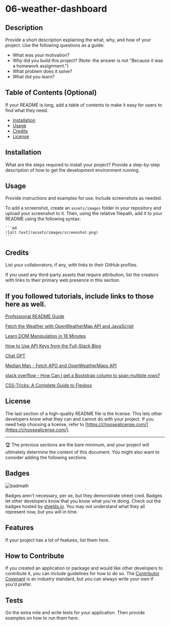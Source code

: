 # 06-weather-dashboard

## Description

Provide a short description explaining the what, why, and how of your project. Use the following questions as a guide:

- What was your motivation?
- Why did you build this project? (Note: the answer is not "Because it was a homework assignment.")
- What problem does it solve?
- What did you learn?

## Table of Contents (Optional)

If your README is long, add a table of contents to make it easy for users to find what they need.

- [Installation](#installation)
- [Usage](#usage)
- [Credits](#credits)
- [License](#license)

## Installation

What are the steps required to install your project? Provide a step-by-step description of how to get the development environment running.

## Usage

Provide instructions and examples for use. Include screenshots as needed.

To add a screenshot, create an `assets/images` folder in your repository and upload your screenshot to it. Then, using the relative filepath, add it to your README using the following syntax:

    ```md
    ![alt text](assets/images/screenshot.png)
    ```

## Credits

List your collaborators, if any, with links to their GitHub profiles.

If you used any third-party assets that require attribution, list the creators with links to their primary web presence in this section.

If you followed tutorials, include links to those here as well.
-----------------
[Professional README Guide](https://coding-boot-camp.github.io/full-stack/github/professional-readme-guide)

[Fetch the Weather with OpenWeatherMap API and JavaScript](https://bithacker.dev/fetch-weather-openweathermap-api-javascript)

[Learn DOM Manipulation in 18 Minutes](https://www.youtube.com/watch?v=y17RuWkWdn8&ab_channel=WebDevSimplified) 

[How to Use API Keys from the Full-Stack Blog](https://coding-boot-camp.github.io/full-stack/apis/how-to-use-api-keys)

[Chat GPT](https://chat.openai.com/)

[Median Man - Fetch APO and OpenWeatherMaps API](https://www.youtube.com/watch?v=Mc1w6Q-nxzM&ab_channel=MedianMan)

[stack overflow - How Can I get a Bootstrap column to span multiple rows?](https://stackoverflow.com/questions/16390370/how-can-i-get-a-bootstrap-column-to-span-multiple-rows)

[CSS-Tricks: A Complete Guide to Flexbox](https://css-tricks.com/snippets/css/a-guide-to-flexbox/)


## License

The last section of a high-quality README file is the license. This lets other developers know what they can and cannot do with your project. If you need help choosing a license, refer to [https://choosealicense.com/](https://choosealicense.com/).

---

🏆 The previous sections are the bare minimum, and your project will ultimately determine the content of this document. You might also want to consider adding the following sections.

## Badges

![badmath](https://img.shields.io/github/languages/top/lernantino/badmath)

Badges aren't necessary, per se, but they demonstrate street cred. Badges let other developers know that you know what you're doing. Check out the badges hosted by [shields.io](https://shields.io/). You may not understand what they all represent now, but you will in time.

## Features

If your project has a lot of features, list them here.

## How to Contribute

If you created an application or package and would like other developers to contribute it, you can include guidelines for how to do so. The [Contributor Covenant](https://www.contributor-covenant.org/) is an industry standard, but you can always write your own if you'd prefer.

## Tests

Go the extra mile and write tests for your application. Then provide examples on how to run them here.